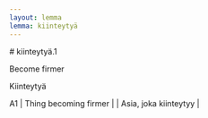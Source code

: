 ```yaml
---
layout: lemma
lemma: kiinteytyä
---
```


<div class="sense">
# <span class="sensename">kiinteytyä.1</span>

<span class="description">Become firmer</span>

<span class="description">Kiinteytyä</span>

A1 | Thing becoming firmer |   | Asia, joka kiinteytyy |  

</div>

